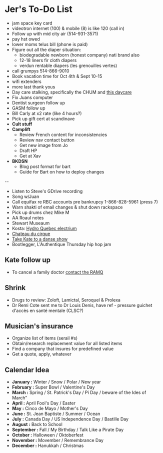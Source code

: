 # Jer's To-Do List

- jam space key card
- videotron internet (100) & mobile (8) is like 120 (call in)
- Follow up with mid city air (514-931-3571)
- pay hst owed
- lower moms telus bill (phone is paid)
- Figure out all the diaper situation:
  - biodegradable newborn (honest company) nati brand also
  - 12-18 liners fir cloth diapers
  - verdun rentable diapers (les grenouilles vertes)
- call grumpys 514-866-9010‬
- Book vacation time for Oct 4th & Sept 10-15
- wifi extenders
- more last thank yous
- Day care stalking, specifically the CHUM and [this daycare](https://www.facebook.com/pg/cpelavouteenchantee/about/?ref=page_internal)
- Fix Juans computer
- Dentist surgeon follow up
- GASM follow up
- Bill Carly at x2 rate (like 4 hours?)
- Pick up gift cert at scandinave
- **Cult stuff**
- **Camplift**
  - Review French content for inconsistencies
  - Review nav contact button
  - Get new image from Jo
  - Draft HP
  - Get at Xav
- **BKDSN**
  - Blog post format for bart
  - Guide for Bart on how to deploy changes

--

- Listen to Steve's GDrive recording
- Song w/Juan
- Call equifax re RBC accounts pre bankrupcy 1-866-828-5961 (press 7)
- Warn shakti of email changes & shut down rackspace
- Pick up drums chez Mike M
- AA Roaul notes
- Stewart Museaum
- Kosta: [Hydro Quebec electrium](http://www.hydroquebec.com/visit/monteregie/electrium.html)
- [Chateau du cirque](https://www.chateau-cirque.com/)
- [Take Kate to a danse show](https://www.quebecdanse.org/)
- Bootlegger, L'Authentique Thursday hip hop jam

## Kate follow up

- To cancel a family doctor [contact the RAMQ](http://www.ramq.gouv.qc.ca/en/contact-us/citizens/Pages/contact-us.aspx)

## Shrink

- Drugs to review: Zoloft, Lamictal, Seroquel & Prolexa
- Dr Remi Cote sent me to Dr Louis Denis, have ref - pressure guichet d'accès en santé mentale (CLSC?)

## Musician's insurance

- Organize list of items (serail #s)
- Obtain/research replacement value for all listed items
- Find a company that insures for predefined value
- Get a quote, apply, whatever

## Calendar Idea

- **January :** Winter / Snow / Polar / New year
- **February :** Super Bowl / Valentine's Day
- **March :** Spring / St. Patrick's Day / Pi Day / beware of the Ides of March”
- **April :** April Fool's Day / Easter
- **May :** Cinco de Mayo / Mother's Day
- **June :** St. Jean Baptiste / Summer / Ocean
- **July :** Canada Day / US Independence Day / Bastille Day
- **August :** Back to School
- **September :** Fall / My Birthday / Talk Like a Pirate Day
- **October :** Halloween / Oktoberfest
- **November :** Movember / Remembrance Day
- **December :** Hanukkah / Christmas
